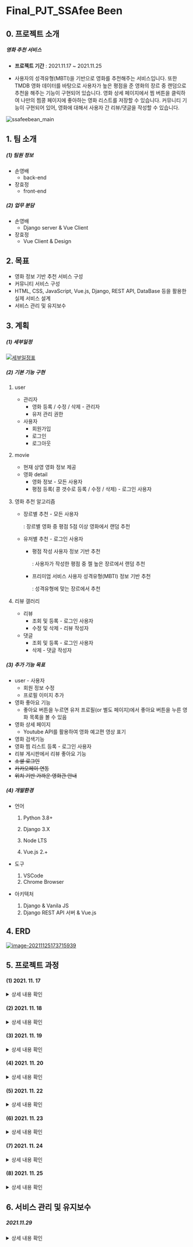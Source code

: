 # Final_PJT_SSAfee  Been

## 0. 프로젝트 소개

##### 영화 추천 서비스 

- **프로젝트 기간** : 2021.11.17 ~ 2021.11.25

- 사용자의 성격유형(MBTI)을 기반으로 영화를 추천해주는 서비스입니다. 또한 TMDB 영화 데이터를 바탕으로 사용자가 높은 평점을 준 영화의 장르 중 랜덤으로 추천을 해주는 기능이 구현되어 있습니다. 영화 상세 페이지에서 찜 버튼을 클릭하여 나만의 찜콩 페이지에 좋아하는 영화 리스트를 저장할 수 있습니다. 커뮤니티 기능이 구현되어 있어, 영화에 대해서 사용자 간 리뷰/댓글을 작성할 수 있습니다.

![ssafeebean_main](README.assets/ssafeebean_main.png)



## 1. 팀 소개

##### (1) 팀원 정보

- 손영배
  - back-end
- 장효정
  - front-end

##### (2) 업무 분담

- 손영배
  - Django server & Vue Client
- 장효정
  - Vue Client & Design



## 2. 목표

- 영화 정보 기반 추천 서비스 구성
- 커뮤니티 서비스 구성
- HTML, CSS, JavaScript, Vue.js, Django, REST API, DataBase 등을 활용한 실제 서비스 설계
- 서비스 관리 및 유지보수



## 3. 계획

##### (1) 세부일정

[![세부일정표](README.assets/세부일정표.png)]()

##### (2) 기본 기능 구현

1. user

   - 관리자
     - 영화 등록 / 수정 / 삭제 - 관리자
     - 유저 관리 권한
   - 사용자
     - 회원가입
     - 로그인
     - 로그아웃

2. movie

   - 현재 상영 영화 정보 제공
   - 영화 detail
     - 영화 정보 - 모든 사용자
     - 평점 등록( 콩 갯수로 등록 / 수정 / 삭제) - 로그인 사용자

3. 영화 추천 알고리즘

   - 장르별 추천 - 모든 사용자

     : 장르별 영화 중 평점 5점 이상 영화에서 랜덤 추천

   - 유저별 추천 - 로그인 사용자

     - 평점 작성 사용자 정보 기반 추천

       : 사용자가 작성한 평점 중 젤  높은 장르에서 랜덤 추천

     - 프리미엄 서비스 사용자 성격유형(MBTI) 정보 기반 추천

       : 성격유형에 맞는 장르에서 추천

4. 리뷰 갤러리

   - 리뷰
     - 조회 및 등록 - 로그인 사용자
     - 수정 및 삭제 - 리뷰 작성자
   - 댓글
     - 조회 및 등록 - 로그인 사용자
     - 삭제 - 댓글 작성자

##### (3) 추가 기능 목표

- user - 사용자
  - 회원 정보 수정
  - 프로필 이미지 추가
- 영화 좋아요 기능
  - 좋아요 버튼을 누르면 유저 프로필(or 별도 페이지)에서 좋아요 버튼을 누른 영화 목록을 볼 수 있음
- 영화 상세 페이지
  - Youtube API를 활용하여 영화 예고편 영상 표기
- 영화 검색기능
- 영화 찜 리스트 등록 - 로그인 사용자
- 리뷰 게시판에서 리뷰 좋아요 기능
- ~~소셜 로그인~~
- ~~카카오페이 연동~~
- ~~위치 기반 가까운 영화관 안내~~

##### (4) 개발환경

- 언어

  1. Python 3.8+

  2. Django 3.X

  3. Node LTS

  4. Vue.js 2.+

- 도구
  1. VSCode
  2. Chrome Browser

- 아키텍처
  1. Django & Vanila JS
  2. Django REST API 서버 & Vue.js



## 4. ERD

[![image-20211125173715939](./README.assets/image-20211125173715939.png)]()



## 5. 프로젝트 과정

#### (1) 2021. 11. 17

<details>
<summary>상세 내용 확인</summary>
<div markdown="1">

##### 1. 오늘의 목표


- 영화데이터 API 수집할 곳 정하기, 조사하기
- Wireframe 만들기
- Django 기본 틀, Model 구축하기
- Community, Movies 앱 CRUD 로직 작성
- 프로젝트 세부 일정 수립하기

##### 2. 오늘의 고민과정

- TMDB API를 통해 영화 데이터 크롤링하기
  - Front 단에서 axios 요청으로 데이터를 통신하는 것 이외에, 기본적으로 Server 내 DB에 일정량의 영화 데이터를 저장하고자 하였다.
  - TMDB API에서 영화 데이터를 불러오고, 이를 SSAfee Bean 프로젝트의 Movie 모델이 가지고 있는 속성과 일치하게끔 가져오려면 어떻게 해야할까? 라는 의문을 가지게 되었다.
  - 구글링을 통해서 `requests` 와 `json` , 그리고 기초적인 Python `for` 문을 사용하면 위 문제를 해결할 수 있음을 알게 되었고, 코드 작성을 통해 우리가 원하는 JSON 형태의 영화 데이터를 얻을 수 있었다.
- Community, Movies 앱의 CRUD 로직 작성
  - 프로젝트 명세에 따라 기본적이면서 핵심적인 CRUD 로직 작성을 하였다.
  - 프로젝트 기술 스택은 Django + Vue.js 이기 때문에 Django에 별도의 Templates 작성을 하지 않았다. 따라서 Django Rest Framework를 사용하여 직렬화(Serializer)된 데이터를 응답(Response)하는 구조로 각각의 CRUD 함수 코드를 작성하였다.
  - Community 앱의 Comment 관련 로직에 대한 고민이 남아있다.
    - 댓글 목록을 불러오는 path와 세부 댓글의 Read/Delete path가 분리되어 있다.
    - 어차피 하나의 리뷰에 여러개의 댓글이 달리는 구조인데, 이 path가 굳이 분리되어 있을 필요가 있을까? (효정과 논의 필요!)

##### 3. 오늘의 결과물

- WireFrame
  [![Untitled](./README.assets/Untitled.png)]()
- 기본 구조 생성
  ![Untitled (3)](README.assets/Untitled%20(3).png)
- TMDB API를 활용하여 DB에 저장할 영화 데이터 JSON 파일 생성
  [![Untitled (2)](./README.assets/Untitled%20(2).png)]()
- community & movies 앱 기본 CRUD 로직 작성
  - Postman을 사용하여 request가 정상적으로 작동하는지 확인
    [![Untitled (1)](./README.assets/Untitled%20(1).png)]()

##### 4. 오늘의 느낀점

- 장효정
  - 기획 단계가 가장 어렵고 중요하다고 하셨던 교수님 말씀이 이해가 완전 됐다. 기획내용들이 정확하면 개발하는 과정에서 헷갈리는 경우는 확실히 줄 것이라는 생각이 들었다.
  - wireframe을 처음 접하고 그려보면서 대략적인 완성본의 모습을 그린다는 게 생각했던 거보다 어려웠다. 그리는건 쉬운데 아이디어를 정리하고 어떻게 표현할 것인지 정리하는 과정에서 시간을 많이 사용했다.
  - 오늘 프로젝트 첫날인데 내일부터 끝나는 날까지 매일이 걱정보다는 기대가 크다. 물론 구현하려고 했던 게 생각처럼 바로 되지 않는 경우들 때문에 고민의 시간들이 있겠지만 그래도 생각했던 기능들을 다 구현해서 상상 속 페이지가 실제로 완성된 거 보면 엄청 뿌듯하고 기분 좋을 것 같다는 기대감이 든다.
- 손영배
  - 프로젝트 1일차이다. 매주 금요일마다 했던 PJT 경험과 코드를 참고해서 기본적인 구조는 최대한 빠르게 작성하고자 하였다. 명세에 맞는 핵심 기능을 완벽하게 구현하고 나서 추가적으로 다양한 기능을 넣어볼 것이다.
  - 간단한 `.py` 파일을 만들어서 `requests` , `json` 을 활용한 TMDB API 영화 데이터를 크롤링 과정이 재미있었다. 사용자 정보 기반 영화 추천 알고리즘을 작성할 때에도 TMDB API 데이터를 활용할 수 있을 것 같다.


</div>
</details>




#### (2) 2021. 11. 18

<details> <summary>상세 내용 확인</summary> <div markdown="1">

##### 1. 오늘의 목표

- 사용자 계정 model 구축
- vue 구조 잡기
- 영화 vue 연결
- 리뷰 vue 연결

##### 2. 오늘의 고민과정

- 기능별 세부 일정 계획 수정
  - 효정
    - 목 : 홈 / 영화
    - 금 : 장르별 추천 / 찜(보고싶어요)
    - 토,일,월,화 : Design
    - 수 : 최종 test
  - 영배
    - 목 : 리뷰 / 프로필
    - 금 : 평점별 추천
    - 토, 일 : 소셜로그인 / MBTI 추천
    - 월, 화 : 지도 / 마일리지 / 카페
    - 수 : 최종 test
- Vue.js
  - views & components 구조 변경
    - 상단 nav 링크는 views
    - 그 views의 하위 vue는 components 폴더에 작성해야 함
    - 구조 싹 바꿔야함...
  - 로그인
    - 로그인 후, 새로고침(F5) 버튼을 누르면 `vuex.store > state > loginUser`가 초기화된다.
    - 어떻게 해결해야 하지?
  - 프로필 페이지
    - Server DB에 저장된 유저 avatar_thumbnail 파일을 불러오는 것이 어려움.
    - 어떻게 해...
  - 리뷰
    - django Review 모델에서 사용되는 여러 속성값을 입력하는 것이 어려움
    - ex. 생성시간, 수정시간, 작성자(user), 어떤 영화에 대한 리뷰인지(movie)...
  - 홈에 보이는 현재 상영작들의 detail 페이지를 영화카테고리에서 쓰는 detail페이지와 같이 쓸 수 있는 것인지 고민
    - 먼저 영화 페이지에서 detail볼 영화 구분을 movie.id로  필터링 작업이 created에서 작업후, 현재 상영작 중 한 개의 영화 정보를 어떻게 받아야 할지 고민했다.
  - 영화 - 장르별 영화 목록을 보기 위해서 select 이용 사용자가 선택한 장르 출력 완성
    - but! 장르가 번호로 되어있고 그 범위가 900이 넘어가는데 이 부분은 서버에서 체크해봐야 더 진행할 수 있을 것 같다.
    - → *내일 회의사항!!*
  - 영화 목록들을 현재는 card 형태로 보여주는데 이것을 li안에 div로 할지 고민 중이다.
  - 필터링 과정에서 선택 리뷰나 선택 영화에 대한 id 값을 filter에서 체크할 때, '==='과 '=='은 차이가 있다는 점을 생각해야 한다.
  - 현재 db에 있는 영화 데이터가 현재상영작 데이터랑 차이점이 있는건지 확인!!
    - → *회의사항!!*

##### 3. 오늘의 결과물

- 홈 화면
  - 현재 상영작
    - ![Untitled (4)](README.assets/Untitled%20(4).png)
    - [![Untitled (5)](./README.assets/Untitled%20(5).png)]()
  - 영화 전체 목록
    - ![Untitled (6)](README.assets/Untitled%20(6).png)
    - [![Untitled (7)](./README.assets/Untitled%20(7).png)]()
  - 영화 detail
    - ![Untitled (8)](README.assets/Untitled%20(8).png)
- 회원가입 / 로그인 로직
- 리뷰
  - 리스트
  
  - 리뷰작성
  
  - 세부 리뷰 정보 (+ 작성자일 경우, 삭제버튼)
  
    ![Untitled (9)](README.assets/Untitled%20(9).png)

##### 4. 오늘의 느낀점

- 장효정
  - vue는 참 무작정하면 중간에 길을 완전 잃어버리게 된다. 확실히 흐름을 파악하고 나서 작성하면 오류가 나도 어디를 고쳐야 하는지 조금은 알게되는 것 같다.
  - 오류를 방지하기 위해 중간 중간 console.log 필수..! 한단계씩 확인하면서 하는 것이 좋다는 것을 또 한번 느꼈다.
  - 조금 디자인을 건드려봤는데.. 확실히 큰일났다. 부트스트랩, css에 대한 지식이 많이 날라간 상태였다는 것을... 깨달았다. 이번 프로젝트를 끝낼 쯤엔 실력이 많이 늘어있으리라..믿는다.내자신..
  - 혼자 하다가 오랫동안 풀리지 않는 문제는 팀원과 같이 고민하면 더 빨리 문제를 해결할 수 있다는 점!
  - 뭔가 되게 많은 걸 한 건 아닌데 시간은 엄청 흘렀고.. 그렇지만 재밌다!
- 손영배
  - 프로젝트 2일차. vue에서 컴포넌트를 만들면서 django 서버를 탄탄하게 만들지 못했다는 생각을 하게 되었다. Request 방식에 따라 응답이 제대로 오지 않는 오류가 많이 나타났기 때문이다. 코드를 구현하는 과정에서 지속적으로 Server 파트의 부족한 부분을 메워가겠다.
  - Vue.js 에서 개별 리뷰 정보를 출력하는 부분에서 시간이 많이 소요되고 있다. 구글링, 팀원과 협의를 계속하고 있지만 잘 해결되지 않는다.
    - 해결 완료(장효정 최고b)
  - 로그인, 회원가입 기능에서도 django에 설정해놓은 모델의 속성값과 일치하지 않아서 오류가 발생하였다. 수정이 필요하다.
  - 내일 필수 기능에 대한 로직과 컴포넌트들에 대해서 전체적으로 중간점검을 해야겠다.

</div> </details>

#### (3) 2021. 11. 19

<details> <summary>상세 내용 확인</summary> <div markdown="1">

##### 1. 오늘의 목표

- 홈페이지 -영화 detail  연결
- 영화페이지 - 장르별 목록 출력
- 장르별 추천
- 찜(보고싶어요)
- 프로필사진 경로 불러오기 도전

------

- 영화 평점 기능 넣기
- 평점별 추천
- DB수정 - movie_now 추가하기 / 영화id값 pk로 수정
- movie.json 파일 수정
- 영화 model 수정 - 영화 좋아요 넣기
- 리뷰

##### 2. 오늘의 고민과정

- state에서 새로고침시 user정보 사라짐 : 교수님 질문!!!!!!

  - `vuex-persistedstate` 라이브러리로 해결

- 영화 상세 페이지 좋아요(찜) 기능

  - 영화 상세 페이지에 들어왔을 때 좋아요 기능에 대해 2가지 정보를 보여주고자 하였다.
    1. 기존에 영화를 좋아요(찜) 클릭한 유저의 숫자
    2. 현재 로그인한 유저가 해당 영화를 찜 했는지 여부 (True / False)
  - 이를 위해서 django에 GET 방식에 대한 새로운 코드를 아래와 같이 작성하였다.

  ```python
  @api_view(['GET','POST'])
  def movie_likes(request, movie_pk):
      movie = get_object_or_404(Movie, pk=movie_pk)
  
      if request.method == 'GET':
          if movie.like_users.filter(pk=request.user.pk).exists():
              liked = True
          else:
              liked = False
          context = {
              'liked' : liked,
              'likeCount' : movie.like_users.count(),
          }
          return JsonResponse(context)
  ```

  - `JsonResponse` 를 통해 응답 받은 2가지 변수를 활용하여 문제를 해결하였다.

- 영화 상세 페이지 별점 기능

  - JS에서 동작하는 별점을 구현하기 위해서 구글링을 하였고 관련하여 다양한 라이브러리가 있음을 확인하였다.
  - https://github.com/pooyagolchian/vue-star-rate
  - 위 GitHub 링크를 참고하여 `vue-js-star-rating` 라이브러리를 활용하여 별점 기능 구현

  ```jsx
  <template>
  	<vue-star-rate
          :rateRange="0"
          :maxIcon="5"
          :iconHeight="22"
          :iconWidth="22"
          :hasCounter="true"
          iconShape="star"
          @ratingSet="myRating"
    >
  	</vue-star-rate>
  </template>
  
  <script>
  import vueStarRate from 'vue-js-star-rating'
  
  export default {
  	...
  	components: {
  		vueStarRate,
  	},
  	data: function () {
  		return {
  			...
  			rankData: {
  				user_rank: 0,
  				user: 0,
  				movie: 0,
  			},
  		},		
  	},
  	methods: {
  		...
  		myRating: function (rating) {
        this.rankData.user_rank = rating
        const Django_URL = '<http://127.0.0.1:8000>'
        axios({
          method: 'post',
          url: `${Django_URL}/movies/${this.movie.id}/rank/`,
          data: this.rankData,
          headers: this.setToken()
        })
          .then(res => {
            console.log(res)
          })
          .catch(err => {
            console.log(err)
          })
      },
  	},
  }
  </script>
  ```

  - 영화 개별 페이지 컴포넌트가 `created` 되었을 때 이미 영화에 관련된 로그인 유저의 별점 데이터가 있을 경우 별점이 바로 보일 수 있도록 작업해야 함. (내일하자...)

- Permissions Classes

  - 서비스의 기능 중 요청방식이 GET인 기능들 대부분은 로그인하지 않아도 요청을 할 수 있어야 한다.
  - `views.py`의 동일한 함수에 달려있는 api_view 데코레이터가 GET 이외에 POST, PUT, DELETE가 같이 있는 경우에는 permission classes를 요청 방식에 따라 구분 지을 수 있는지 궁금하다. GET 은 AllowAny, POST는 IsAuthenticated와 같은식으로 말이다.

##### 3. 오늘의 결과물

- 영화 상세 페이지 좋아요(찜) 기능

  ![Untitled (10)](README.assets/Untitled%20(10).png)

- 영화 상세 페이지 별점 기능 (진행중)

  ![Untitled (11)](README.assets/Untitled%20(11).png)

- 홈 / 영화 페이지에서 영화 눌렀을 때 연결 부분 수정

![Untitled](README.assets/Untitled%20(12).png)

- 장르별 영화 페이지 구성

![Untitled (13)](README.assets/Untitled%20(13).png)

##### 4. 오늘의 느낀점

- 장효정
  - 하면서 배웠던 내용도 직접 원하는 방식으로 사용해보면서 더 정확하게 배울 수 있었다.
  - 오류가 나면 혼자 해결해보려고 찾아가는 과정도 좋고 그게 너무 시간을 오래 사용하고 있다 싶을땐 조원한테 물어보면?!! 바로 해결. 이상하게 내 오류는 영배오빠가 해결하고 영배오빠오류는 내가 찾고 이래서 협업하는건가부다~!~!~! 우리 팀 짱~!
  - 하면서 디자인적인 부분도 조금씩 수정해보려고 기존 영화페이지들 어떻게 구성되어있나 보고있는데 보면서 와 진짜 구성자체가 깊다는 생각이 들었다. 나도 할 수 있..겟..지?
- 손영배
  - Django Server 단에서 수정해야 할 코드가 꽤 많아서, Vue 관련 작업을 많이 하지 못했다. 일정이 조금 밀리는 것 같아서 페어 효정이에게 미안하다. 주말에 열심히 할게
  - axios 요청을 통해서 좋아요/별점 기능을 구현하는 과정에서 많이 헤맸다. 구글링도 하고 교수님께 질문도 드리고, 효정이와 같이 논의하면서 문제를 해결하고자 하였다. 처음부터 모든 코드를 바로 구현할 수 없다는 것을 다시 한번 깨닳았고, 같이 협업하는 동료와 프로젝트를 진행하면서 만나게 되는 다양한 문제들에 대해서 의견을 나누고 조사하고 해결하는 과정 너무 의미있고 유익하고 즐거웠다. 남은 기간도 화이팅!
  - 체력적으로 많이 힘들지만 주말동안 코드에 대해서 수정 보완해야겠다.

</div> </details>

#### (4) 2021. 11. 20

<details> <summary>상세 내용 확인</summary> <div markdown="1">

##### 1. 오늘의 목표

- 좋아요(찜) 누른 영화 목록 페이지 생성
- 영화 평점 기능 추가
- 평점별 추천
- 리뷰 컴포넌트 수정

------

- 장르별 추천
- 홈페이지 디자인

##### 2. 오늘의 고민과정

- 리뷰 상세 페이지 링크 이동시 아래와 같은 오류 발생

  ![Untitled (19)](README.assets/Untitled%20(19).png)

- 위 오류의 내용은 다음과 같다.

  - 현재 페이지 주소가 이동하려는 페이지의 주소와 같기 때문에(NavigationDuplicated) 에러가 발생한 것.
  - ReviewItem.vue 에서 `li` 태그와 `router-link` 각각에 똑같은 리뷰 개별 페이지 경로로이동하는 코드를 모두 작성해서 오류가 발생하였다. `li` 태그 내의 `@click` 코드를 삭제하여 문제를 해결하였다.

- https://m.blog.naver.com/ming___jee/222060921909 블로그 글을 참고하여 문제를 해결할 수 있었다.

##### 3. 오늘의 결과물

- 리뷰 컴포넌트 수정

  - 리뷰 내 좋아요 기능 추가
  - 리뷰 수정 기능 추가 (모달)
  - 댓글 리스트 표시
  - 댓글 작성 및 삭제 기능 추가

  ![Untitled](./README.assets/Untitled%20(20).png)

  ![Untitled](./README.assets/Untitled%20(21).png)

- 찜 페이지 추가

  - 영화 상세 페이지에서 좋아요 버튼을 누른 영화를 별도의 찜 페이지에서 따로 확인 가능

[![Untitled](./README.assets/Untitled%20(22).png)]()

- 평점별 추천

  - 사용자가 가장 높은 별점을 준 영화의 장르 중 하나를 랜덤으로 선택하여 해당 장르와 관련있는 영화 리스트를 추천

  ![Untitled](./README.assets/Untitled%20(23).png)

##### 4. 오늘의 느낀점

- 장효정
  - 점점 기능들이 추가되면서 여러부분을 고치고 고치고 하는 과정에서 많이 배운다는 생각이 들었다. 그리고 가장 늘은 것은 구글링 능력..!
  - 웹 배울때 레이아웃 분명 열심히 들었던 거 같은데 다시 해보니까 복잡한 거 아닌거 같은데 바로바로 못해내서 답답했다.
- 손영배
  - 프로젝트 4일차
  - Vue를 활용하여 여러가지 기능을 구현하면서 Django의 코드를 많이 수정하였다. 프로젝트 초기부터 완벽한 코드를 작성하고자 하는 욕심이 있었다. 최종 PJT OT 때 교수님이 말씀하신 내용이 생각났다. 처음부터 완벽한 코드/결과물을 만들 수는 없다는 것을!
  - 코드에서 문제가 발생하면 성격상 무조건 고치고 넘어가야 된다는 강박이 있다. 물론 결국에 오류는 고쳐야하지만 해결되지도 않고 답도 없는 오류를 몇시간씩 붙드는 것보다는 다른 기능을 구현하면서 주의를 환기시켰다가 다시 오류로 돌아오는 것이 훨씬 낫다는 것을 배웠다.
  - 어제까지는 코딩도 전혀 못하겠고 어떻게 하면 좋을지 아이디어나 생각도 전혀나지 않았는데, 오늘은 꽤 많은 기능을 구현해내서 뿌듯하다. 끝까지 최선을 다하자!

</div> </details>

#### (5) 2021. 11. 22

<details> <summary>상세 내용 확인</summary> <div markdown="1">

##### 1. 오늘의 목표

- 관리자 페이지
- 회원정보 수정
- 검색 기능 추가
- MBTI 기반 추천 알고리즘 만들기
- 로그인 관련 페이지 수정

##### 2. 오늘의 고민과정

- 프로필 페이지 이미지 수정

  - 참고: https://stackoverflow.com/questions/43013858/how-to-post-a-file-from-a-form-with-axios
  - 코드 수정

  ```jsx
  profileUpdate: function() {
        const username = this.$store.state.loginUser
        var formData = new FormData()
        formData.append("avatar_thumbnail", this.file)
        formData.append("mbti", this.user.mbti)
        formData.append("mileage", this.user.mileage)
        formData.append("pay", this.user.pay)
        const Django_URL = '<http://127.0.0.1:8000>'
        axios({
          method: 'put',
          url: `${Django_URL}/accounts/${username}/`,
          data: formData,
          headers: {
            Authorization: `JWT ${localStorage.getItem('jwt')}`,
            'Content-Type': 'multipart/form-data'
          }
  ```

  ```python
  # serializers.py 에서 사용자 정보 업데이트용 serializer 생성
  class UserUpdateSerializer(serializers.ModelSerializer):
  
      class Meta:
          model = get_user_model()
          fields = ('avatar_thumbnail', 'mbti', 'pay', 'mileage',)
  
  # views.py user_detail 함수 코드 수정
  @api_view(['GET', 'PUT'])
  def user_detail(request, username):
      ...
      elif request.method == 'PUT':
          serializer = UserUpdateSerializer(user, data=request.data)
          if serializer.is_valid(raise_exception=True):
              serializer.save()
              return Response(serializer.data)
  ```

  - 프로필 페이지에서 이미지/MBTI를 수정하는 요청을 보내는 작업에 대한 코드를 수정하였다. 계속해서 아래와 같이 **Multipart from parse error** 가 발생해서 몇시간을 고민하고 구글링해도 답이 나오지 않아, 결국 교수님께 질문을 드렸다. 교수님의 도움으로 `axios file put` 이라는 키워드로 구글링하여 stackoverflow 글을 참고하였고 단번에 해결되었다.

  ```jsx
  {
    "error": {
      "detail": "Multipart form parse error - Invalid boundary in multipart: None"
    }
  }
  ```

- 검색 기능

  - 서비스 어느 페이지에서든 '키워드'를 입력해서 영화를 검색할 수 있는 기능을 추기하고자 하였다.
  - axios get 요청 방식을 통해 `search_query` 를 전달하여 서버 단에서 필터링된 영화 목록을 응답받았다.
  - 코드

  ```python
  @api_view(['GET'])
  @permission_classes([AllowAny])
  def movie_list(request):
      # 전체 영화 조회
      if request.method == 'GET':
          movies = get_list_or_404(Movie)
          
  				# 영화 타이틀 검색 기능
          q = request.GET.get('q', '')
          if q:
              movies = get_list_or_404(Movie, title__icontains=q)
          serializer = MovieListSerializer(movies, many=True)
          return Response(serializer.data)
  ```

  ```python
  // App.vue
  methods: {
      movieSearch: function () {
        this.$router.push({
          name: 'MovieSearch',
          query: {
            search_query: this.userQuery,
          }
        })
        this.userQuery= ''
      },
    },
  
  // MovieSearch.vue
  methods: {
    getQueryMovie: function () {
      const q = this.$route.query.search_query
      console.log(q)
      const Django_URL = '<http://127.0.0.1:8000>'
      axios({
        method: 'get',
        url: `${Django_URL}/movies/`,
        headers: this.setToken(),
        params: {
          q: q
        }
      })
        .then(res => {
          this.movies = res.data
  
        })
        .catch(err => {
          console.log(err)
        })
    },
   },
  ```

  - 어려운 점

    - Home, 리뷰, 프로필 등 다른 페이지에서 정상적으로 검색기능이 작동하는 것을 확인하였으나, 검색 결과가 나타난 화면에서 다른 쿼리로 재검색하려고 할 때 작동하지 않는 문제점이 발생하였다.
    - 참고: https://theheydaze.tistory.com/313
    - 위 블로그 글을 참고하여 `query` 나 `params` 값만 갱신하면서 Router를 이동 시키는 코드를 추가하였다.

    ```jsx
    // App.vue
    
    <router-view :key="$route.fullPath" @login="isLogin=true"/>
    ```

- MBTI 유형별 영화 추천 알고리즘

  - 16가지 성격유형 (MBTI) 에 따른 영화 추천 알고리즘을 작성하였다. 구글링을 통해서 각 성격 유형에 해당하는 사람들이 좋아하는 영화들의 목록을 작성하고 해당하는 장르를 구했다. 성격 유형별로 좋아할만한 영화 장르를 기반으로 추천해주는 기능을 구현하였다.
  - 코드

  ```jsx
  methods: {
      setToken: function () {
        const token = localStorage.getItem("jwt")
        const config = {
          Authorization: `JWT ${token}`,
        }
        return config;
      },
      **getMBTIMovies**: function () {
        const Django_URL = '<http://127.0.0.1:8000>'
        const MBTIID = this.mbtiID[this.$store.state.userInfo.mbti]
        axios({
          method: 'get',
          url: `${Django_URL}/movies/recommendation/mbti/${MBTIID}/`,
          headers: this.setToken(),
        })
          .then(res => {
            console.log(res)
            const MBTIMovies = res.data
            this.movies = _.sampleSize(MBTIMovies, 3)
          })
          .catch(err => {
            console.log(err)
          })
      },
    },
  ```

- git merge check

  - ![Untitled (27)](README.assets/Untitled%20(27).png)

##### 3. 오늘의 결과물

- 프로필 페이지 이미지 & MBTI 등 정보 수정

  ![Untitled (24)](README.assets/Untitled%20(24).png)

- 검색 기능 추가

[![Untitled](./README.assets/Untitled%20(25).png)]()

- MBTI 추천

[![Untitled](./README.assets/Untitled%20(26).png)]()

##### 4. 오늘의 느낀점

- 장효정
  - 디자인하는게 이렇게 어려운 일이였다니.. 나는 이걸 좋아하는 줄 알았는데 아니다. 안좋아한다. 있는 코드 갔다 쓰면 안되고 조금수정하면 될꺼같아서 수정하면 늪에빠지고 아예 첨부터 빌딩쌓자니 63빌딩이라 시간투자가 과하고 ..ㅎ 일단 모르겠다.
  - 영배오빠에게.. 미안합니다. 진짜 다해놓고 자고싶었는데.. 불가능했습니다.. 제 능력부족입니다ㅠㅠ남은 프젝기간 모든 시간 투자 열심히 하겠습니다. 이만저는...자고 오겠습니다..
- 손영배
  - 프로젝트 5일차
  - 프로필 페이지에서 유저의 아바타 이미지를 서버에 전달하고 저장하는 과정에서 오류가 지속적으로 발생하였다. 어떻게든 검색을 통해서 해결해보려고 했으나 도저히 해결할 방법이 보이지 않아 교수님께 도움을 청했다. 10분만에 문제를 해결했다. 너무 쉽게 해결되어서 허탈했지만, 혼자서 몇시간 동안 고민하고 검색하면서 이리저리 코드를 썼던 것 또한 좋은 경험이었다고 생각하려고 한다.
  - 슬슬 체력에 한계가 온다. 힘들다.. 졸리고 지친다..

</div> </details>

#### (6) 2021. 11. 23

<details> <summary>상세 내용 확인</summary> <div markdown="1">

##### 1. 오늘의 목표

- 회원가입, 로그인 alert 메세지 추가
- GenreReco.vue 장르명 인자로 같이 전달
- 리뷰 리스트, 상세 - 글쓴이 표기
- 소셜 로그인
- 홈 - Carousel
- 리뷰 상세 페이지

##### 2. 오늘의 고민과정

- Vue - Carousel
  - 홈 화면에서 보여주는 영화 리스트를 Carousel 형태로 구현하고자 함
  - `vue-carousel-3d` 를 import 하여 활용.
  - vue-carousel-3d github 링크
    - https://wlada.github.io/vue-carousel-3d/guide/

##### 3. 오늘의 결과물

- 홈 화면 - Carousel

  - ![Untitled (28)](README.assets/Untitled%20(28).png)

- 경고창 Customize

  - `sweetalert` 라이브러리를 사용하여 경고창을 좀 더 이쁘게 꾸며보았다.
  - https://sweetalert.js.org/guides/#installation

  ![Untitled (29)](README.assets/Untitled%20(29).png)

##### 4. 오늘의 느낀점

- 장효정
  - 디자인 진짜 너무 사소한데 오래 걸린다.. 진짜 너무 사소한데 오래걸려서 짜증은 안나는데 시간이 많았으면 좋겠다는 바램 .ㅎㅎㅎㅎ
  - 진짜 구글은 개발자에게 최고의 책이다... 없었으면 어쩔뻔..
  - 마음은 더 예쁘게 보이고 이것 저것 구현하고 싶은게 많지만 사실 시간만 넉넉하면 할 수 있을 것 같은데 시간이 적다보니 원하는 정도껏 구현하지 못해서 아쉬운 마음이 든다. 그런데 디자인하다보면 그냥 대충 이렇게 봐!!! 라는 대충의 마음도 생긴다.
  - 어려운 기능들을 영배오빠가 다 구현하느라 고생이 많다.. 디자인은 나에게 전적으로 맡겨!! 하고 싶었는데 오빠가 내가 계속 못하던 거 해결해줬다.. 역시 영배짱!!
- 손영배
  - 프로젝트 6일차
  - 주말까지 정신없이 필수기능과 추가기능을 구현하면서 달려왔다. 효정이가 디자인 전반을 손보면서 지난 5~6일간 우리가 작성했던 코드를 돌아보았는데, 굉장히 문제가 많았다. 또한 대체 왜 깃헙에 Upload/Merge 하고 나서 다시 Pull 하면 동작이 안되는 코드가 나타나는지 원인을 모르겠다.
  - vue - DRF 간 소셜 로그인 기능을 구현하고자 하였으나, 너무 어려워서 포기했다. 홈 화면을 Carousel로 표현하려는 아이디어를 가지고 구현하고자 하였으나 이 또한 어려웠다(다행히 결국에는 성공했지만.)
  - 아이디어가 풍부하더라도 실제로 아이디어를 우리의 서비스에 적용하고 코드로 구현하는 것이 현실적으로 어렵다는 것을 느꼈다. 더 많이 구글링하고 최대한 원문으로 된 공식 문서를 읽는 습관을 계속해서 길러나가야겠다.
  - 프로젝트 마감이 다가오다 보니 체력적으로도 많이 지쳐있고 특히 정신적으로 많이 피폐해져있다. 잠자는 시간도 훅 줄어들고 중간에 쉬는 시간도 없이 하루종일 컴퓨터 앞에 앉아있다보니 너무 힘들다. 그래도 끝까지 포기하지 않고 최선을 다해야지..
  - 디자인을 너무 효정이에게 다 맡긴거 같아서 미안하다. 내일은 만나서 같이 하자. 만나서 하면 효율이 올라갈거야. 무리하지 말고 일찍 자라~~

</div> </details>

#### (7) 2021. 11. 24

<details> <summary>상세 내용 확인</summary> <div markdown="1">

##### 1. 오늘의 목표

- MBTI 추천에서 MBTI가 없는사람 Alert
- 프로필 수정 버튼 눌렀을 때 안되는 경우 Alert
- 영화 검색 이상함..
- 평점 기능 > 콩 모양으로 변경하고, 기능 전반적으로 수정
- 영화 디테일 페이지 장르명 출력
- 영화 디테일 > 유튜브 관련 영상 API (추가 기능)
- Movies 모델링, Serializer 수정 & JSON 영화 데이터 추가 & 장르 추천에서 TMDB 평점 높은 순으로 뽑기
- 리뷰 > 댓글 작성자일 경우만 삭제버튼 보이기
- 작성자 배경이미지 넣기 (리뷰, 댓글 작성자별)
- 레이아웃
  - 영화 리스트 페이지
  - 영화 상세 페이지
  - 추천 페이지 > 상단 메뉴 눌렀을 때 Dropdown 나오게 수정
  - 추천 > 장르 페이지
  - 추천 > 평점
  - 추천 > MBTI
  - 리뷰 디테일
  - 리뷰 리스트
- nav 바 검색창
- 검색 결과 페이지
- 찜 페이지
- 프로필 페이지

##### 2. 오늘의 고민과정

- 홈 화면 콘솔창 오류

  - 홈 화면에서 TMDB API 요청을 통해서 현재 상영중인 영화 데이터를 불러와서 Carousel 형태로 보여준다. 정상적으로 포스터가 화면에 나오지만 개발자 도구의 콘솔창에서 아래와 같은 오류가 계속해서 나타났다.

  ![Untitled](./README.assets/Untitled%20(30).png)

  - 참고글 - https://hj-tilblog.tistory.com/61

![Untitled](./README.assets/Untitled%20(31).png)

- movie-item 페이지를 자식으로 하는 부모 페이지가 여러 개라서 각 페이지마다 정렬에 따라 맞추기가 어렵다는 것을 느꼈다. 이 문제는 부모component부터 정렬 다 잡고 movie-item들을 공통 정렬 형태로 수정해야겠다.
- 사이트 평점 기능을 위해서 bootstrap Vue가 꼭 필요했다. 그런데 태그 속성값?들의 우선순위가 기존에 쓰고있던 bootstrap보다 bootstrap vue가 더 높아서 기존에 있던 디자인들이 틀어졌다..ㅠ 전체를 다 바꾸긴 너무 양이 많아서 오류가 난 부분들을 찾아서 스타일에 클래스 스타일을 정해서 적용했다.

##### 3. 오늘의 결과물

- 리뷰페이지
  - [![image-20211125165857418](./README.assets/image-20211125165857418.png)]()

##### 4. 오늘의 느낀점

- 장효정
  - 디자인은 하다 보니 사용자 입장에서 불편한 점들이 잘 보였다. 그래서 추가하고 싶은 기능들이 많아졌다.(alert, modal 등)
  - 프로젝트 기간이 짧아서 기한 내에 최대한으로 만들어내려고 하다 보니 내 건강을 뺏기고 있는 거 같지만.. 일등하고 싶습니다.
  - 매일 기능 추가, 오류 찾아서 해결하느라 고생하는 영배손~오빠에게 박수를 보냅니다.👏
- 손영배
  - 프로젝트 마감 기한이 다가오면서, 추가 기능보다는 기존에 구현했던 기능들의 세부적인 디테일을 수정하는 것에 집중하게 되었다. 사용자 입장에서 서비스를 이용하면서 불편함을 느낄만한 부분들을 고치는 과정에서 코드가 작동하지 않거나 오류가 발생하는 상황을 겪었다. 그 과정을 해결해가면서 실력이 조금씩 늘고 있을 것이라 생각한다.
  - 디자인을 수정하는 것이 매우 어렵다는 것을 느꼈다. 잠 줄여가면서 영혼을 갈아 넣으면서 열심히 디자인을 수정하고 있는 효정이.. 정말정말 고생 많다. 끝나고 맛있는 거 먹자!

</div> </details>

#### (8) 2021. 11. 25

<details> <summary>상세 내용 확인</summary> <div markdown="1">

##### 1. 오늘의 목표

- 디자인
  - mbti / 평점별 추천 페이지 '다시 추천' 버튼 수정
  - 프로필 수정버튼 수정
  - 영화 디테일 창 사용자 평점 수정 / 레이아웃 수정
  - movie-item 정렬
  - 리뷰페이지 Pagination / 레이아웃 수정
  - 홈 페이지 푸터
  - 리뷰 디테일 레이아웃 수정
  - 회원가입 / 로그인 페이지 레이아웃 수정
- 기능
  - 로그아웃 풀었는데 로그인 정보가 남아있음
  - 검색 결과가 아예 없을 때 안내 글 보이기

##### 2. 오늘의 고민과정

- 홈화면인데 로그아웃 버튼에 active상태
  - 로그인 상태라서 user 정보가 있을 때 active 상태인 것! 로그아웃은 직접 style로 풀어주었음!!

![Untitled](README.assets/Untitled%20(32).png)

- 영화 디테일 창에서 스토리 내용이 너무 많은 경우 레이아웃이 무너져서 글자수 제한이 필요했다.

  - 참고자료 : https://webdir.tistory.com/483

- 태그 안에서 띄어쓰기 많이넣기

  -  갯수만큼 띄어쓰기 됌

- video 비율 유지 반응형 웹에 따라 크기 변화

  - 참고자료 :https://bobosszone.tistory.com/entry/유튜브-iframe-height-자동-조절

    ```html
    <div class="video-container" 
    			style="text-align:center; position:relative; padding-bottom:56.25%; height:0; overflow:hidden;">
          <iframe
          :src="videoURL" 
          frameborder="0"
          class="p-3 video-iframe"
          style="position: absolute; top: 0; left: 0; width: 100%; height: 100%"
          >
          </iframe>
        </div>
    ```

  - div와 iframe 두군데 모두 style 위에 다 넣어야 한다. ifram만 넣으면 그대로 웹전체화면을 유투브가 덮어버리니 조심~

- Bootstrap-Vue Paginator

  - 리뷰 리스트 컴포넌트에서 게시판 형태의 테이블로 보여주고자 함.
  - 기존 코드는 Bootstrap의 `table` 을 활용하고, `v-for` 방식으로 각각의 리뷰를 표현하였으나, Bootstrap-Vue Paginator를 사용하기 위해서는 기존 `table` 코드를 갈아엎고, Bootstrap-Vue  의 `b-table` 을 활용하여 코드를 작성해야 했다.
  - 코드

  ```jsx
  <b-table
    id="review-table"
    dark hover bordered
    :items="reviews"
    :per-page="perPage"
    :current-page="currentPage"
    :fields="fields"
  >
    <template #cell(id)="data">
      <router-link class="non-a" :to="`/reviews/${data.item.id}`">{{ data.value }}</router-link>
    </template>
    <template #cell(title)="data">
      <router-link class="non-a" :to="`/reviews/${data.item.id}`">{{ data.value }}</router-link>
    </template>
    <template #cell(created_at)="data">
      {{ data | moment('YYYY-MM-DD') }}
    </template>
  </b-table>
  
  <b-pagination
    v-model="currentPage"
    :total-rows="rows"
    :per-page="perPage"
    aria-controls="review-table"
    align="center"
  ></b-pagination>
  ```

  - `b-table` 하위에 `<template #cell(속성명)="data">`  태그를 집어넣어서 속성별로 커스터마이징을 할 수 있다. 또한, 리뷰 번호(id)와 리뷰 제목(title)을 클릭했을 때 해당 번호의 리뷰 상세 페이지로 넘어갈 수 있도록 `<router-link>` 를 작성하였는데 이 때 `:to` 에 들어가는 리뷰 id는 `[data.item.id](<http://data.item.id>)` 로 구할 수 있었다.

- Bootstrap-Vue Rating

  - "우리 서비스의 컨셉을 싹 바꿔야 하나?" 라는 엄청난 고민을 하게 했던 별점 기능.
  - 처음에는 Vue.js의 라이브러리인 `vue-star-rating`  사용하여 별점 기능을 구현하였다. 하지만 크게 두가지 문제가 있었다.
    1. Ssafee Bean 컨셉에 맞게 커피콩 모양의 별점 아이콘을 넣고 싶었으나, 우리가 원하는 아이콘을 직접 넣는 것을 불가능했고 `FontAwesome` 에서 제공하는 약 1500여개의 아이콘 중 커피콩 모양의 아이콘이 없었다.
    2. 사용자가 개별 영화에 별점을 주고 나서, Vuex의 핵심 컨셉인 `Action - Mutation - State` 로 이어지면서 데이터를 전달하였으나, 1번 영화의 평점이 2번 영화 페이지에서 보이고 2번 영화의 평점이 3번 영화의 페이지에서 보이는 문제가 발생하였다.
  - 위와 같은 문제가 발생하여서 지속적으로 구글링하였고 Bootstrap-Vue의 `B-form-rating` 을 사용하여 문제를 해결하고자 하였다.
  - 코드

  ```jsx
  <b-form-rating 
  	@change="myRating" 
  	v-model="value" 
  	color="#603217" 
  	icon-empty="slash-circle" 
  	icon-full="slash-circle-fill" 
  	inline no-border 
  	style="background-color: rgb(20, 21, 23);"
  ></b-form-rating>
  ```

  - bootstrap vue 공식 홈페이지를 참고하여 우리 서비스 컨셉에 맞게끔 별점 기능을 완성하였다. `@change` 를 사용하여 사용자가 평점을 주면 `myRating` 이라는 메서드가 동작할 수 있도록 코드를 작성하였다. 첫 번째 문제는 커피콩 모양과 최대한 비슷한 `slash-circle` 아이콘을 사용하여 해결하였으며, 두 번째 문제는 `@change="myRating"` 과 `v-model` 을 활용하여 해결하였다.

##### 3. 오늘의 결과물

- 홈페이지 [![image-20211125172703942](./README.assets/image-20211125172703942.png)]()
- 영화 상세 페이지 - 평점 기능 (로그인 사용자만 가능)

![movie_detail](README.assets/movie_detail.png)

- 리뷰 리스트 페이지

![img](README.assets/Untitled.png)

- 리뷰 상세 페이지

[![image-20211125170721143](./README.assets/image-20211125170721143.png)]()

##### 4. 오늘의 느낀점

- 장효정
- 손영배
  - 프로젝트 마지막날이 끝났다. 처음에 계획했던 기능을 전부다 구현하지 못했지만 그래도 나름 만족스럽다. 인생 첫 개발 포트폴리오가 완성되었다는 사실만으로도 뿌듯하다. django와 vue를 통해서 서버와 클라이언트를 개발하는 1주일의 시간동안 정말 많은 것을 배웠다. 지난 5개월 간 수업 때 도대체 무슨 말인지 전혀 이해가 되지 않았던 내용도 1주일간 부딪히고 깨지면서 개념을 알게 되었다. 또한 예상하지도 못하는 오류,, 에러,, 오류,, 에러에 계속 부딪히면서 구글링하고 또 구글링하고 모르면 효정이랑 의논하고 그래도 모르면 교수님께 질문드려가면서 오류를 해결하는 과정이 힘들면서도 유익했다. 이 과정들이 나중에 뼈와 살이 되겠지.. 마감 기한이 다가오면서 처음에는 눈에 보이지 않던 디테일한 부분과 2% 살짝 아쉬운 디자인에 계속 욕심을 냈다. 이 또한 사용자 입장에서 개발하는 과정이라고 생각한다.
  - 효정이와 1주일 간 같은 팀으로 프로젝트를 해서 좋았다. 사람인지라 의견 충돌이 있을 수도 있고 나도 모르게 예민하게 굴었던 적도 있었을 것이다. 하지만 큰 충돌없이 의견 조율을 하고 어려운 문제, 오류는 같이 해결하면서 나름대로 만족스러운 프로젝트 결과물을 만들어냈다. 이번 1주일 간의 경험을 바탕으로 2학기 프로젝트에도 성실히 임해서 꼭 취뽀 해야지!

</div> </details>



## 6. 서비스 관리 및 유지보수

##### 2021.11.29

<details> <summary>상세 내용 확인</summary> <div markdown="1">

![image-20211129230607614](README.assets/image-20211129230607614.png)

- 공통 부분 Footer 추가.
- 기본 구조 생성
  - 서비스 로고
  - 사이트맵
  - 외부 링크 (Github, Facebook, Instagram, etc.)
  - 저작권 표기

</div> </details>

